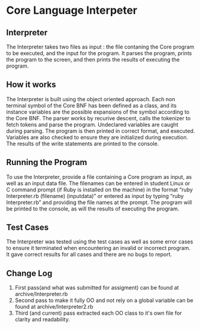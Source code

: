 # Core Language Interpeter

## Interpreter 
The Interpreter takes two files as input : the file contaning the Core program to be executed, and the input for the program. 
It parses the program, prints the program to the screen, and then prints the results of executing the program. 

## How it works
The Interpreter is built using the object oriented approach. Each non terminal symbol of the Core BNF has been defined as a class, 
and its instance variables are the possible expansions of the symbol according to the Core BNF. 
The parser works by recurive descent, calls the tokenizer to fetch tokens and parse the program. 
Undeclared variables are caught during parsing. The program is then printed in correct format, and executed. 
Variables are also checked to ensure they are initialized during execution.
The results of the write statements are printed to the console.

## Running the Program
To use the Interpreter, provide a file containing a Core program as input, as well as an input data file. 
The filenames can be entered in student Linux or C command prompt (if Ruby is installed on the machine) in the format 
“ruby Interpreter.rb (filename) (inputdata)” or entered as input by typing “ruby Interpreter.rb” and providing the file names at the prompt. 
The program will be printed to the console, as will the results of executing the program.

## Test Cases
The Interpreter was tested using the test cases as well as some error cases to ensure it terminated when encountering an invalid or incorrect program. 
It gave correct results for all cases and there are no bugs to report.

## Change Log
1. First pass(and what was submitted for assigment) can be found at archive/Interpreter.rb
1. Second pass to make it fully OO and not rely on a global variable can be found at archive/Interpreter2.rb
1. Third (and current) pass extracted each OO class to it's own file for clarity and readability.
